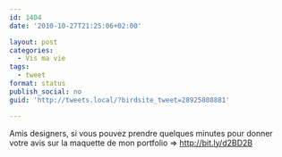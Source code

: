 ```yaml
---
id: 1404
date: '2010-10-27T21:25:06+02:00'

layout: post
categories:
  - Vis ma vie
tags:
  - tweet
format: status
publish_social: no
guid: 'http://tweets.local/?birdsite_tweet=28925808881'

---
```


Amis designers, si vous pouvez prendre quelques minutes pour donner votre avis sur la maquette de mon portfolio =&gt; http://bit.ly/d2BD2B